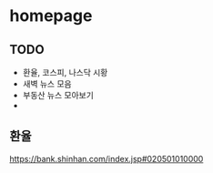 # homepage

## TODO

 - 환율, 코스피, 나스닥 시황
 - 새벽 뉴스 모음
 - 부동산 뉴스 모아보기
 - 

## 환율

https://bank.shinhan.com/index.jsp#020501010000

